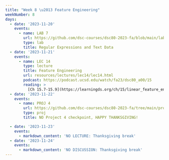 ```yaml
---
title: "Week 8 \u2013 Feature Engineering"
weekNumber: 8
days:
  - date: '2023-11-20'
    events:
      - name: LAB 7
        url: https://github.com/dsc-courses/dsc80-2023-fa/blob/main/labs/lab07/lab.ipynb
        type: lab
        title: Regular Expressions and Text Data
  - date: '2023-11-21'
    events:
      - name: LEC 14
        type: lecture
        title: Feature Engineering
        url: resources/lectures/lec14/lec14.html
        podcast: https://podcast.ucsd.edu/watch/fa23/dsc80_a00/15
        reading: >
          [Ch 15.7-15.9](https://learningds.org/ch/15/linear_feature_eng.html)
  - date: '2023-11-22'
    events:
      - name: PROJ 4
        url: https://github.com/dsc-courses/dsc80-2023-fa/tree/main/projects/04-language_models
        type: proj
        title: NO Project 4 checkpoint, HAPPY THANKSGIVING!

  - date: '2023-11-23'
    events:
      - markdown_content: 'NO LECTURE: Thanksgiving break'
  - date: '2023-11-24'
    events:
      - markdown_content: 'NO DISCUSSION: Thanksgiving break'
---
```

